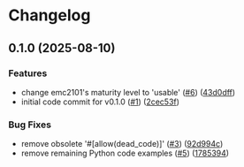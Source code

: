 # Changelog

## 0.1.0 (2025-08-10)


### Features

* change emc2101's maturity level to 'usable' ([#6](https://github.com/feeph/i2c-devices-rs/issues/6)) ([43d0dff](https://github.com/feeph/i2c-devices-rs/commit/43d0dff7a4d748cf0f894da032f576ead8f15f68))
* initial code commit for v0.1.0 ([#1](https://github.com/feeph/i2c-devices-rs/issues/1)) ([2cec53f](https://github.com/feeph/i2c-devices-rs/commit/2cec53fd914433f7847391407881b318c9cd6f8a))


### Bug Fixes

* remove obsolete '#[allow(dead_code)]' ([#3](https://github.com/feeph/i2c-devices-rs/issues/3)) ([92d994c](https://github.com/feeph/i2c-devices-rs/commit/92d994c7dafb8c49da71586273ee8af6b748ed3e))
* remove remaining Python code examples ([#5](https://github.com/feeph/i2c-devices-rs/issues/5)) ([1785394](https://github.com/feeph/i2c-devices-rs/commit/178539468ae6774378bcf1b47630ffe7510f6188))
